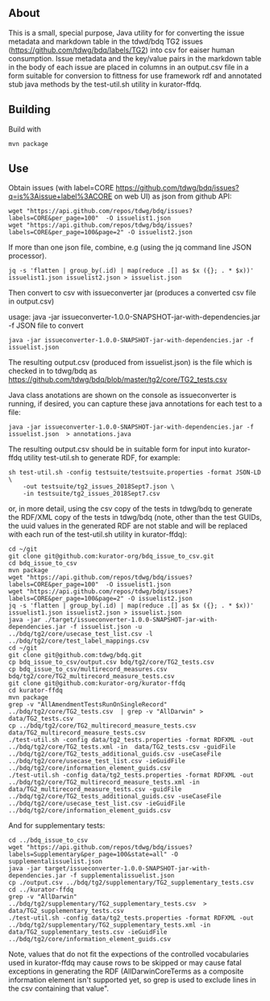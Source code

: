 ## About ##

This is a small, special purpose, Java utility for for converting the issue metadata and markdown table in the tdwd/bdq TG2 issues (https://github.com/tdwg/bdq/labels/TG2) into csv for eaiser human consumption.  Issue metadata and the key/value pairs in the markdown table in the body of each issue are placed in columns in an output.csv file in a form suitable for conversion to fittness for use framework rdf and annotated stub java methods by the test-util.sh utility in kurator-ffdq.

## Building ##

Build with

    mvn package

## Use ##

Obtain issues (with label=CORE https://github.com/tdwg/bdq/issues?q=is%3Aissue+label%3ACORE on web UI) as json from github API:

    wget "https://api.github.com/repos/tdwg/bdq/issues?labels=CORE&per_page=100"  -O issuelist1.json
    wget "https://api.github.com/repos/tdwg/bdq/issues?labels=CORE&per_page=100&page=2" -O issuelist2.json

If more than one json file, combine, e.g (using the jq command line JSON processor). 

    jq -s 'flatten | group_by(.id) | map(reduce .[] as $x ({}; . * $x))' issuelist1.json issuelist2.json > issuelist.json

Then convert to csv with issueconverter jar (produces a converted csv file in output.csv)

usage: java -jar issueconverter-1.0.0-SNAPSHOT-jar-with-dependencies.jar
 -f <arg>   JSON file to convert

    java -jar issueconverter-1.0.0-SNAPSHOT-jar-with-dependencies.jar -f issuelist.json 

The resulting output.csv (produced from issuelist.json) is the file which is checked in to tdwg/bdq as https://github.com/tdwg/bdq/blob/master/tg2/core/TG2_tests.csv

Java class anotations are shown on the console as issueconverter is running, if desired, you can capture these
java annotations for each test to a file:

    java -jar issueconverter-1.0.0-SNAPSHOT-jar-with-dependencies.jar -f issuelist.json  > annotations.java

The resulting output.csv should be in suitable form for input into kurator-ffdq utility test-util.sh to generate RDF, for example: 

    sh test-util.sh -config testsuite/testsuite.properties -format JSON-LD \
        -out testsuite/tg2_issues_2018Sept7.json \
        -in testsuite/tg2_issues_2018Sept7.csv

or, in more detail, using the csv copy of the tests in tdwg/bdq to generate the RDF/XML copy of the tests in tdwg/bdq (note, 
other than the test GUIDs, the uuid values in the generated RDF are not stable and will be replaced with each run of 
the test-util.sh utility in kurator-ffdq):

    cd ~/git
    git clone git@github.com:kurator-org/bdq_issue_to_csv.git
    cd bdq_issue_to_csv
    mvn package
    wget "https://api.github.com/repos/tdwg/bdq/issues?labels=CORE&per_page=100"  -O issuelist1.json
    wget "https://api.github.com/repos/tdwg/bdq/issues?labels=CORE&per_page=100&page=2" -O issuelist2.json
    jq -s 'flatten | group_by(.id) | map(reduce .[] as $x ({}; . * $x))' issuelist1.json issuelist2.json > issuelist.json
    java -jar ./target/issueconverter-1.0.0-SNAPSHOT-jar-with-dependencies.jar -f issuelist.json -u ../bdq/tg2/core/usecase_test_list.csv -l ../bdq/tg2/core/test_label_mappings.csv
    cd ~/git
    git clone git@github.com:tdwg/bdq.git
    cp bdq_issue_to_csv/output.csv bdq/tg2/core/TG2_tests.csv
    cp bdq_issue_to_csv/multirecord_measures.csv bdq/tg2/core/TG2_multirecord_measure_tests.csv
    git clone git@github.com:kurator-org/kurator-ffdq
    cd kurator-ffdq
    mvn package
    grep -v "AllAmendmentTestsRunOnSingleRecord" ../bdq/tg2/core/TG2_tests.csv  | grep -v "AllDarwin" > data/TG2_tests.csv
    cp ../bdq/tg2/core/TG2_multirecord_measure_tests.csv data/TG2_multirecord_measure_tests.csv
    ./test-util.sh -config data/tg2_tests.properties -format RDFXML -out ../bdq/tg2/core/TG2_tests.xml -in  data/TG2_tests.csv -guidFile ../bdq/tg2/core/TG2_tests_additional_guids.csv -useCaseFile ../bdq/tg2/core/usecase_test_list.csv -ieGuidFile ../bdq/tg2/core/information_element_guids.csv
    ./test-util.sh -config data/tg2_tests.properties -format RDFXML -out ../bdq/tg2/core/TG2_multirecord_measure_tests.xml -in  data/TG2_multirecord_measure_tests.csv -guidFile ../bdq/tg2/core/TG2_tests_additional_guids.csv -useCaseFile ../bdq/tg2/core/usecase_test_list.csv -ieGuidFile ../bdq/tg2/core/information_element_guids.csv

And for supplementary tests: 

    cd ../bdq_issue_to_csv
    wget "https://api.github.com/repos/tdwg/bdq/issues?labels=Supplementary&per_page=100&state=all" -O supplementalissuelist.json
    java -jar target/issueconverter-1.0.0-SNAPSHOT-jar-with-dependencies.jar -f supplementalissuelist.json
    cp ./output.csv ../bdq/tg2/supplementary/TG2_supplementary_tests.csv
    cd ../kurator-ffdq
    grep -v "AllDarwin" ../bdq/tg2/supplementary/TG2_supplementary_tests.csv  > data/TG2_supplementary_tests.csv
    ./test-util.sh -config data/tg2_tests.properties -format RDFXML -out ../bdq/tg2/supplementary/TG2_supplementary_tests.xml -in data/TG2_supplementary_tests.csv -ieGuidFile ../bdq/tg2/core/information_element_guids.csv

Note, values that do not fit the expections of the controlled vocabularies used in kurator-ffdq may cause rows to be skipped or may cause fatal exceptions in generating the RDF (AllDarwinCoreTerms as a composite information element isn't supported yet, so grep is used to exclude lines in the csv containing that value".
